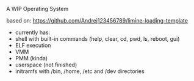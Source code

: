 A WIP Operating System

based on: https://github.com/Andrej123456789/limine-loading-template

- currently has:
- shell with built-in commands (help, clear, cd, pwd, ls, reboot, gui)
- ELF execution
- VMM
- PMM (kinda)
- userspace (not finished)
- initramfs with /bin, /home, /etc and /dev directories

